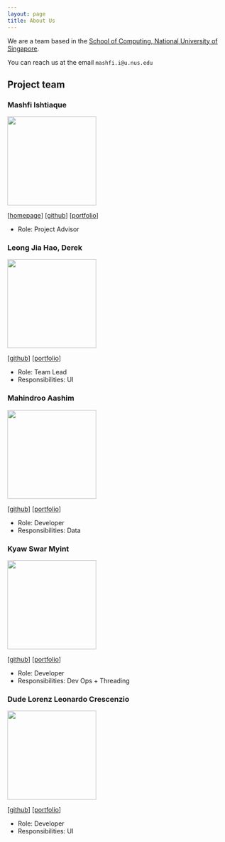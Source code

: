 ```yaml
---
layout: page
title: About Us
---
```


We are a team based in the [School of Computing, National University of Singapore](http://www.comp.nus.edu.sg).

You can reach us at the email `mashfi.i@u.nus.edu`

## Project team

### Mashfi Ishtiaque

<img src="/images/miffi.png" width="200px">

[[homepage](https://decadent.rest)]
[[github](https://github.com/miffi)]
[[portfolio](team/miffi.md)]

* Role: Project Advisor

### Leong Jia Hao, Derek

<img src="/images/derekljh.png" width="200px">

[[github](http://github.com/derekljh)]
[[portfolio](team/derekljh.md)]

* Role: Team Lead
* Responsibilities: UI

### Mahindroo Aashim

<img src="/images/radeon2525.png" width="200px">

[[github](http://github.com/radeon2525)] 
[[portfolio](team/radeon2525.md)]

* Role: Developer
* Responsibilities: Data

### Kyaw Swar Myint

<img src="/images/jukeboxk.png" width="200px">

[[github](http://github.com/jukeboxk)]
[[portfolio](team/jukeboxk.md)]

* Role: Developer
* Responsibilities: Dev Ops + Threading

### Dude Lorenz Leonardo Crescenzio

<img src="/images/the-dudeski.png" width="200px">

[[github](http://github.com/the-dudeski)]
[[portfolio](team/the-dudeski.md)]

* Role: Developer
* Responsibilities: UI
